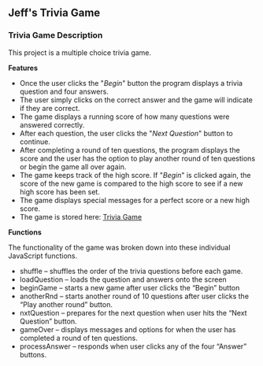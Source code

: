 ## Jeff's Trivia Game

### Trivia Game Description

This project is a multiple choice trivia game.

**Features**

- Once the user clicks the "_Begin_" button the program displays a trivia question and four answers.
- The user simply clicks on the correct answer and the game will indicate if they are correct.
- The game displays a running score of how many questions were answered correctly.
- After each question, the user clicks the "_Next Question_" button to continue.
- After completing a round of ten questions, the program displays the score and the user has the option to play another round of ten questions or begin the game all over again.
- The game keeps track of the high score. If "_Begin_" is clicked again, the score of the new game is compared to the high score to see if a new high score has been set.
- The game displays special messages for a perfect score or a new high score.
- The game is stored here: [Trivia Game](https://github.com/jeff61b/Project-1)

**Functions**

The functionality of the game was broken down into these individual JavaScript functions.

- shuffle – shuffles the order of the trivia questions before each game.
- loadQuestion – loads the question and answers onto the screen
- beginGame – starts a new game after user clicks the “Begin” button
- anotherRnd – starts another round of 10 questions after user clicks the “Play another round” button.
- nxtQuestion – prepares for the next question when user hits the “Next Question” button.
- gameOver – displays messages and options for when the user has completed a round of ten questions.
- processAnswer – responds when user clicks any of the four “Answer” buttons.
